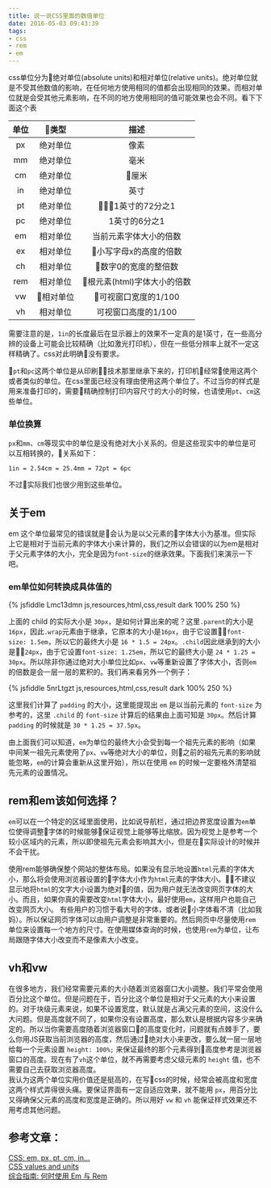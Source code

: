 ```yaml
---
title: 说一说CSS里面的数值单位
date: 2016-05-03 09:43:39
tags:
- css
- rem
- em
---
```


css单位分为绝对单位(absolute units)和相对单位(relative units)。绝对单位就是不受其他数值的影响，在任何地方使用相同的值都会出现相同的效果。而相对单位就是会受其他元素影响，在不同的地方使用相同的值可能效果也会不同。看下下面这个表

<!-- more -->

单位|类型|描述
:--:|:--:|:--:
px|绝对单位|像素
mm|绝对单位|毫米
cm|绝对单位|厘米
in|绝对单位|英寸
pt|绝对单位|1英寸的72分之1
pc|绝对单位|1英寸的6分之1
em|相对单位|当前元素字体大小的倍数
ex|相对单位|小写字母x的高度的倍数
ch|相对单位|数字0的宽度的整倍数
rem|相对单位|根元素(html)字体大小的倍数
vw|相对单位|可视窗口宽度的1/100
vh|相对单位|可视窗口高度的1/100

需要注意的是，`1in`的长度最后在显示器上的效果不一定真的是1英寸，在一些高分辨的设备上可能会比较精确（比如激光打印机），但在一些低分辨率上就不一定这样精确了。css对此明确没有要求。

`pt`和`pc`这两个单位是从印刷技术那里继承下来的，打印机经常使用这两个或者类似的单位。在css里面已经没有理由使用这两个单位了。不过当你的样式是用来准备打印的，需要精确控制打印内容尺寸的大小的时候，也请使用`pt`、`cm`这些单位。

### 单位换算
`px`和`mm`、`cm`等现实中的单位是没有绝对大小关系的。但是这些现实中的单位是可以互相转换的，关系如下：

    1in = 2.54cm = 25.4mm = 72pt = 6pc
不过实际我们也很少用到这些单位。

## 关于em

em 这个单位最常见的错误就是会认为是以父元素的字体大小为基准。但实际上它是相对于当前元素的字体大小来计算的，我们之所以会错误的以为em是相对于父元素字体的大小，完全是因为`font-size`的继承效果。下面我们来演示一下吧。

### em单位如何转换成具体值的


{% jsfiddle Lmc13dmn js,resources,html,css,result dark 100% 250 %}

上面的 child 的实际大小是 `30px`，是如何计算出来的呢？这里`.parent`的大小是`16px`，因此`.wrap`元素由于继承，它原本的大小是`16px`，由于它设置`font-size: 1.5em`，所以它的最终大小是 `16 * 1.5 = 24px`。`.child`因此继承到的大小是`24px`，由于它设置`font-size: 1.25em`，所以它的最终大小是 `24 * 1.25 = 30px`。所以除非你通过绝对大小单位比如`px`、`vw`等重新设置了字体大小，否则`em`的倍数是会一层一层的累积的。我们再来看另外一个例子：

{% jsfiddle 5nrLtgzt js,resources,html,css,result dark 100% 250 %}

这里我们计算了 `padding` 的大小，这里能提现出 `em` 是以当前元素的 `font-size` 为参考的，这里 `.child` 的 `font-size` 计算后的结果由上面可知是 `30px`。然后计算 `padding` 的时候就是 `30 * 1.25 = 37.5px`。

由上面我们可以知道，`em`为单位的最终大小会受到每一个祖先元素的影响（如果中间某一祖先元素使用了`px`、`vw`等绝对大小的单位，则之前的祖先元素的影响就能忽略，`em`的计算会重新从这里开始），所以在使用 `em` 的时候一定要格外清楚祖先元素的设置情况。

## rem和em该如何选择？

`em`可以在一个特定的区域里面使用，比如说导航栏，通过把边界宽度设置为`em`单位使得调整字体的时候能够保证视觉上能够等比缩放。因为视觉上是参考一个较小区域内的元素，所以即使祖先元素会影响其大小，但是在实际设计的时候并不会干扰。

使用rem能够确保整个网站的整体布局。如果没有显示地设置`html`元素的字体大小，那么将会使用浏览器设置的字体大小作为`html`元素的字体大小。不建议显示地将`html`的文字大小设置为绝对的值，因为用户就无法改变网页字体的大小。而且，如果你真的需要改变`html`字体大小，最好使用`em`，这样用户也能自己改变网页大小。
有些用户的习惯于看大号的字体，或者说小字体看不清（比如我妈）。所以保证网页字体可以由用户调整是非常重要的。然后网页中尽量使用`rem`单位来设置每一个地方的尺寸。在使用媒体查询的时候，也使用`rem`为单位，让布局跟随字体大小改变而不是像素大小改变。

## vh和vw

在很多地方，我们经常需要元素的大小随着浏览器窗口大小调整。我们平常会使用百分比这个单位。但是问题在于，百分比这个单位是相对于父元素的大小来设置的。对于块级元素来说，如果不设置宽度，默认就是占满父元素的空间，这没什么大问题。但是高度就不同了，如果你没有设置高度，那么默认是根据内容多少来确定的。所以当你需要高度随着浏览器窗口的高度变化时，问题就有点棘手了，要么你用JS获取当前浏览器的高度，然后通过绝对大小来更改，要么就一层一层地给每一个元素设置 `height: 100%;` 来保证最终的那个元素得到高度参考是浏览器窗口的高度。现在有了`vh`这个单位，就不再需要考虑父级元素的 `height` 值，也不需要自己去获取浏览器高度。  
我认为这两个单位实用价值还是挺高的，在写css的时候，经常会被高度和宽度这两个样式弄得很头痛。要保证界面有一定自适应效果，就不能用 `px`，用百分比又得确保父元素的高度和宽度是正确的。所以用好 `vw` 和 `vh` 能保证样式效果还不用考虑其他问题。

## 参考文章：
 [CSS: em, px, pt, cm, in…](https://www.w3.org/Style/Examples/007/units.en.html#font-size)  
 [CSS values and units](https://developer.mozilla.org/en-US/docs/Learn/CSS/Introduction_to_CSS/Values_and_units)    
 [综合指南: 何时使用 Em 与 Rem](https://webdesign.tutsplus.com/zh-hans/tutorials/comprehensive-guide-when-to-use-em-vs-rem--cms-23984)